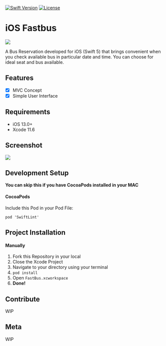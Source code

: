 [![Swift Version][swift-image]][swift-url]
[![License][license-image]][license-url]

# iOS Fastbus

![](https://i.imgur.com/tKBNb9n.png)

A Bus Reservation developed for iOS (Swift 5) that brings convenient when you check available bus in particular date and time. You can choose for ideal seat and bus available.

## Features

- [x] MVC Concept
- [x] Simple User Interface

## Requirements

- iOS 13.0+
- Xcode 11.6

## Screenshot

![](https://i.imgur.com/fAWX54Q.png)

## Development Setup
**You can skip this if you have CocoaPods installed in your MAC**

#### CocoaPods
Include this Pod in your Pod File:
``` 
pod 'SwiftLint'
```

## Project Installation

#### Manually
1. Fork this Repository in your local
2. Close the Xcode Project
3. Navigate to your directory using your terminal
4. ```pod install```
5. Open ```FastBus.xcworkspace```
6. **Done!**

## Contribute

WIP

## Meta

WIP

[swift-image]:https://img.shields.io/badge/swift-5.0-orange.svg
[swift-url]: https://swift.org/
[license-image]: https://img.shields.io/badge/License-MIT-blue.svg
[license-url]: LICENSE
[travis-image]: https://img.shields.io/travis/dbader/node-datadog-metrics/master.svg?style=flat-square
[travis-url]: https://travis-ci.org/dbader/node-datadog-metrics
[codebeat-image]: https://codebeat.co/badges/c19b47ea-2f9d-45df-8458-b2d952fe9dad
[codebeat-url]: https://codebeat.co/projects/github-com-vsouza-awesomeios-com

